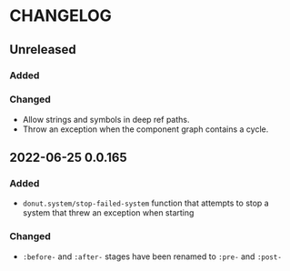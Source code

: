 # CHANGELOG

## Unreleased

### Added

### Changed

- Allow strings and symbols in deep ref paths.
- Throw an exception when the component graph contains a cycle.


## 2022-06-25 0.0.165

### Added

- `donut.system/stop-failed-system` function that attempts to stop a system that
  threw an exception when starting

### Changed

- `:before-` and `:after-` stages have been renamed to `:pre-` and `:post-`
